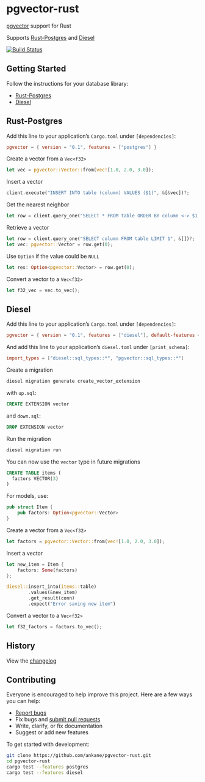 # pgvector-rust

[pgvector](https://github.com/ankane/pgvector) support for Rust

Supports [Rust-Postgres](https://github.com/sfackler/rust-postgres) and [Diesel](https://github.com/diesel-rs/diesel)

[![Build Status](https://github.com/ankane/pgvector-rust/workflows/build/badge.svg?branch=master)](https://github.com/ankane/pgvector-rust/actions)

## Getting Started

Follow the instructions for your database library:

- [Rust-Postgres](#rust-postgres)
- [Diesel](#diesel)

## Rust-Postgres

Add this line to your application’s `Cargo.toml` under `[dependencies]`:

```toml
pgvector = { version = "0.1", features = ["postgres"] }
```

Create a vector from a `Vec<f32>`

```rust
let vec = pgvector::Vector::from(vec![1.0, 2.0, 3.0]);
```

Insert a vector

```rust
client.execute("INSERT INTO table (column) VALUES ($1)", &[&vec])?;
```

Get the nearest neighbor

```rust
let row = client.query_one("SELECT * FROM table ORDER BY column <-> $1 LIMIT 1", &[&vec])?;
```

Retrieve a vector

```rust
let row = client.query_one("SELECT column FROM table LIMIT 1", &[])?;
let vec: pgvector::Vector = row.get(0);
```

Use `Option` if the value could be `NULL`

```rust
let res: Option<pgvector::Vector> = row.get(0);
```

Convert a vector to a `Vec<f32>`

```rust
let f32_vec = vec.to_vec();
```

## Diesel

Add this line to your application’s `Cargo.toml` under `[dependencies]`:

```toml
pgvector = { version = "0.1", features = ["diesel"], default-features = false }
```

And add this line to your application’s `diesel.toml` under `[print_schema]`:

```toml
import_types = ["diesel::sql_types::*", "pgvector::sql_types::*"]
```

Create a migration

```sh
diesel migration generate create_vector_extension
```

with `up.sql`:

```sql
CREATE EXTENSION vector
```

and `down.sql`:

```sql
DROP EXTENSION vector
```

Run the migration

```sql
diesel migration run
```

You can now use the `vector` type in future migrations

```sql
CREATE TABLE items (
  factors VECTOR(3)
)
```

For models, use:

```rust
pub struct Item {
    pub factors: Option<pgvector::Vector>
}
```

Create a vector from a `Vec<f32>`

```rust
let factors = pgvector::Vector::from(vec![1.0, 2.0, 3.0]);
```

Insert a vector

```rust
let new_item = Item {
    factors: Some(factors)
};

diesel::insert_into(items::table)
        .values(&new_item)
        .get_result(conn)
        .expect("Error saving new item")
```

Convert a vector to a `Vec<f32>`

```rust
let f32_factors = factors.to_vec();
```

## History

View the [changelog](https://github.com/ankane/pgvector-rust/blob/master/CHANGELOG.md)

## Contributing

Everyone is encouraged to help improve this project. Here are a few ways you can help:

- [Report bugs](https://github.com/ankane/pgvector-rust/issues)
- Fix bugs and [submit pull requests](https://github.com/ankane/pgvector-rust/pulls)
- Write, clarify, or fix documentation
- Suggest or add new features

To get started with development:

```sh
git clone https://github.com/ankane/pgvector-rust.git
cd pgvector-rust
cargo test --features postgres
cargo test --features diesel
```
